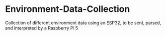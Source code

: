 # Environment-Data-Collection
Collection of different environment data using an ESP32, to be sent, parsed, and interpreted by a Raspberry Pi 5
